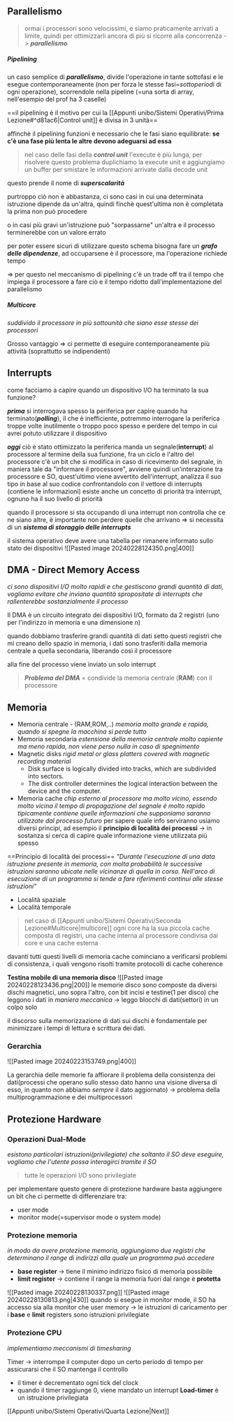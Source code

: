 ## Parallelismo

>ormai i processori sono velocissimi, e siamo praticamente arrivati a limite, quindi per ottimizzarli ancora di più si ricorre alla concorrenza -> _**parallelismo**_
##### Pipelining
un caso semplice di _**parallelismo**_, divide l'operazione in tante sottofasi e le esegue contemporaneamente (non per forza le stesse fasi=_sottoperiodi_ di ogni operazione), scorrendole nella pipeline (=una sorta di array, nell'esempio del prof ha 3 caselle)

==il pipelining è il motivo per cui la [[Appunti unibo/Sistemi Operativi/Prima Lezione#^d81ac6|Control unit]] è divisa in 3 unità==

affinchè il pipelining funzioni è necessario che le fasi siano equilibrate:
**se c'è una fase più lenta le altre devono adeguarsi ad essa**

>nel caso delle fasi della **_control unit_** l'execute è più lunga, per risolvere questo problema duplichiamo la execute unit e aggiungiamo un buffer per smistare le informazioni arrivate dalla decode unit

questo prende il nome di _**superscalarità**_

purtroppo ciò non è abbastanza, ci sono casi in cui una determinata istruzione dipende da un'altra, quindi finchè quest'ultima non è completata la prima non può procedere

o in casi più gravi un'istruzione può "sorpassarne" un'altra e il processo terminerebbe con un valore errato

per poter essere sicuri di utilizzare questo schema bisogna fare un _**grafo delle dipendenze**_, ad occuparsene è il processore, ma l'operazione richiede tempo

=> per questo nel meccanismo di pipelining c'è un trade off tra il tempo che impiega il processore a fare ciò e il tempo ridotto dall'implementazione del parallelismo
##### Multicore 
_suddivido il processore in più sottounità che siano esse stesse dei processori_

Grosso vantaggio => ci permette di eseguire contemporaneamente più attività (soprattutto se indipendenti)
## Interrupts

come facciamo a capire quando un dispositivo I/O ha terminato la sua funzione?

_**prima**_ si interrogava spesso la periferica per capire quando ha terminato(_**polling**_), il che è inefficiente, potremmo interrogare la periferica troppe volte inutilmente o troppo poco spesso e perdere del tempo in cui avrei potuto utilizzare il dispositivo 

_**oggi**_ ciò è stato ottimizzato 
	la periferica manda un segnale(**interrupt**) al processore al termine della sua funzione,
	fra un ciclo e l'altro del processore c'è un bit che si modifica in caso di ricevimento del segnale, in maniera tale da "informare il processore", avviene quindi un'interazione tra processore e SO, quest'ultimo viene avvertito dell'interrupt, analizza il suo tipo in base al suo codice confrontandolo con il vettore di interrupts (contiene le informazioni)
esiste anche un concetto di priorità tra interrupt, ognuno ha il suo livello di priorità

quando il processore si sta occupando di una interrupt non controlla che ce ne siano altre, è importante non perdere quelle che arrivano => si necessita di un _**sistema di storaggio delle interrupts**_

il sistema operativo deve avere una tabella per rimanere informato sullo stato dei dispositivi
![[Pasted image 20240228124350.png|400]]

## DMA - Direct Memory Access

_ci sono dispositivi I/O molto rapidi e che gestiscono grandi quantità di dati, vogliamo evitare che inviano quantità spropositate di interrupts che rallenterebbe sostanzialmente il processo_

Il DMA è un circuito integrato dei dispositivi I/O, formato da 2 registri (uno per l'indirizzo in memoria e una dimensione n)

quando dobbiamo trasferire grandi quantità di dati setto questi registri che mi creano dello spazio in memoria, i dati sono trasferiti dalla memoria centrale a quella secondaria, liberando così il processore

alla fine del processo viene inviato un solo interrupt

>_**Problema del DMA**_ = condivide la memoria centrale (**RAM**) con il processore

## Memoria

- Memoria centrale - (RAM,ROM,..)
		_memoria molto grande e rapida, quando si spegne la macchina si perde tutto_
- Memoria secondaria
		_estensione della memoria centrale molto capiente ma meno rapida, non viene perso nulla in caso di spegnimento_
- Magnetic disks 
		_rigid metal or glass platters covered with magnetic recording material_
	- Disk surface is logically divided into tracks, which are subdivided into sectors. 
	- The disk controller determines the logical interaction between the device and the computer.
- Memoria cache
		_chip esterno al processore ma molto vicino, essendo molto vicina il tempo di propagazione del segnale è molto rapido
		tipicamente contiene  quelle informazioni che supponiamo saranno utilizzate dal processo futuro_
		per sapere quale info serviranno usiamo diversi principi, ad esempio il **principio di località dei processi** -> in sostanza si cerca di capire quale informazione viene utilizzata più spesso

==Principio di località dei processi==
	_"Durante l'esecuzione di una data istruzione presente in memoria, con molta probabilità le successive istruzioni saranno ubicate nelle vicinanze di quella in corso. Nell'arco di esecuzione di un programma si tende a fare riferimenti continui alle stesse istruzioni"_
- Località spaziale
- Località temporale

>nel caso di [[Appunti unibo/Sistemi Operativi/Seconda Lezione#Multicore|multicore]] ogni core ha la sua piccola cache composta di registri, una cache interna al processore condivisa dai core e una cache esterna

davanti tutti questi livelli di memoria cache cominciano a verificarsi problemi di consistenza, i quali vengono risolti tramite protocolli di cache coherence

**Testina mobile di una memoria disco**
![[Pasted image 20240228123436.png|200]]
le memorie disco sono composte da diversi dischi magnetici, uno sopra l'altro, con bit incisi e testine(1 per disco) che leggono i dati in _maniera meccanica_
	-> leggo blocchi di dati(settori) in un colpo solo

il discorso sulla memorizzazione di dati sui dischi è fondamentale per minimizzare i tempi di lettura e scrittura dei dati.
### Gerarchia
![[Pasted image 20240223153749.png|400]]

La gerarchia delle memorie fa affiorare il problema della consistenza dei dati(processi che operano sullo stesso dato hanno una visione diversa di esso, in quanto non abbiamo _sempre_ il dato aggiornato) 
	-> problema della multiprogrammazione e dei multiprocessori

## Protezione Hardware
### Operazioni Dual-Mode
_esistono particolari istruzioni(privilegiate) che soltanto il SO deve eseguire, vogliamo che l'utente possa interagirci tramite il SO_
>tutte le operazioni I/O sono privilegiate

per implementare questo genere di protezione hardware basta aggiungere un bit che ci permette di differenziare tra:
- user mode
- monitor mode(=supervisor mode o system mode)
### Protezione memoria
_in modo da avere protezione memoria, aggiungiamo due registri che determinano il range di indirizzi alla quale un programma può accedere_
- **base register**
	-> tiene il minimo indirizzo fisico di memoria possibile
- **limit register**
	-> contiene il range
la memoria fuori dal range è **protetta**

![[Pasted image 20240228130337.png]] ![[Pasted image 20240228130813.png|430]]
quando si esegue in monitor mode, il SO ha accesso sia alla monitor che user memory
	-> le istruzioni di caricamento per i **base** e **limit** registers sono istruzioni privilegiate

### Protezione CPU
_implementiamo meccanismi di timesharing_

Timer -> interrompe il computer dopo un certo periodo di tempo per assicurarsi che il SO mantenga il controllo
- il timer è decrementato ogni tick del clock
- quando il timer raggiunge 0, viene mandato un interrupt
**Load-timer** è un istruzione privilegiata

[[Appunti unibo/Sistemi Operativi/Quarta Lezione|Next]]
